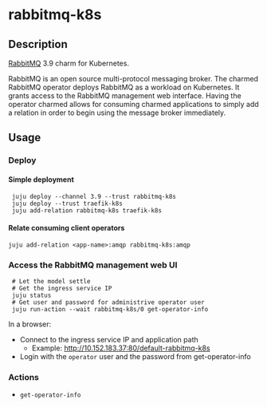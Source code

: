 # rabbitmq-k8s

## Description

[RabbitMQ][rabbitmq-upstream] 3.9 charm for Kubernetes.

RabbitMQ is an open source multi-protocol messaging broker. The charmed
RabbitMQ operator deploys RabbitMQ as a workload on Kubernetes. It grants
access to the RabbitMQ management web interface. Having the operator charmed
allows for consuming charmed applications to simply add a relation in order to
begin using the message broker immediately.


## Usage

### Deploy

#### Simple deployment

```
 juju deploy --channel 3.9 --trust rabbitmq-k8s
 juju deploy --trust traefik-k8s
 juju add-relation rabbitmq-k8s traefik-k8s
```

#### Relate consuming client operators

```
juju add-relation <app-name>:amqp rabbitmq-k8s:amqp
```

### Access the RabbitMQ management web UI

```
 # Let the model settle
 # Get the ingress service IP
 juju status
 # Get user and password for administrive operator user
 juju run-action --wait rabbitmq-k8s/0 get-operator-info
```
 
In a browser:
* Connect to the ingress service IP and application path
  * Example: http://10.152.183.37:80/default-rabbitmq-k8s
* Login with the `operator` user and the password from get-operator-info

### Actions

* `get-operator-info`


<!-- LINKS -->
[rabbitmq-upstream]: https://www.rabbitmq.com/
[rabbitmq-docker-image]: https://hub.docker.com/_/rabbitmq
